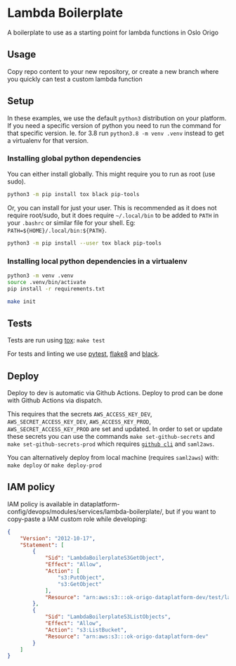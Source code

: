 Lambda Boilerplate
==================
A boilerplate to use as a starting point for lambda functions in Oslo Origo


## Usage
Copy repo content to your new repository, or create a new branch where you
quickly can test a custom lambda function


## Setup

In these examples, we use the default `python3` distribution on your platform.
If you need a specific version of python you need to run the command for that
specific version. Ie. for 3.8 run `python3.8 -m venv .venv` instead to get a
virtualenv for that version.

### Installing global python dependencies

You can either install globally. This might require you to run as root (use sudo).

```bash
python3 -m pip install tox black pip-tools
```

Or, you can install for just your user. This is recommended as it does not
require root/sudo, but it does require `~/.local/bin` to be added to `PATH` in
your `.bashrc` or similar file for your shell. Eg:
`PATH=${HOME}/.local/bin:${PATH}`.

```bash
python3 -m pip install --user tox black pip-tools
```


### Installing local python dependencies in a virtualenv

```bash
python3 -m venv .venv
source .venv/bin/activate
pip install -r requirements.txt
```

```bash
make init
```


## Tests

Tests are run using [tox](https://pypi.org/project/tox/): `make test`

For tests and linting we use [pytest](https://pypi.org/project/pytest/),
[flake8](https://pypi.org/project/flake8/) and
[black](https://pypi.org/project/black/).


## Deploy

Deploy to dev is automatic via Github Actions. Deploy to prod can be done with Github Actions via dispatch.

This requires that the secrets `AWS_ACCESS_KEY_DEV`, `AWS_SECRET_ACCESS_KEY_DEV`, `AWS_ACCESS_KEY_PROD`, `AWS_SECRET_ACCESS_KEY_PROD` are set and updated. In order to set or update these secrets you can use the commands `make set-github-secrets` and `make set-github-secrets-prod` which
requires [`github cli`](https://cli.github.com/) and `saml2aws`.

You can alternatively deploy from local machine (requires `saml2aws`) with:
`make deploy` or `make deploy-prod`


## IAM policy

IAM policy is available in
dataplatform-config/devops/modules/services/lambda-boilerplate/, but if you
want to copy-paste a IAM custom role while developing:

```json
{
    "Version": "2012-10-17",
    "Statement": [
        {
            "Sid": "LambdaBoilerplateS3GetObject",
            "Effect": "Allow",
            "Action": [
                "s3:PutObject",
                "s3:GetObject"
            ],
            "Resource": "arn:aws:s3:::ok-origo-dataplatform-dev/test/lambda-boilerplate/*"
        },
        {
            "Sid": "LambdaBoilerplateS3ListObjects",
            "Effect": "Allow",
            "Action": "s3:ListBucket",
            "Resource": "arn:aws:s3:::ok-origo-dataplatform-dev"
        }
    ]
}
```
